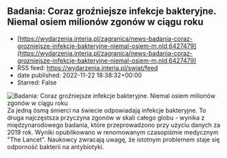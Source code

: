 ## Badania: Coraz groźniejsze infekcje bakteryjne. Niemal osiem milionów zgonów w ciągu roku
 - [https://wydarzenia.interia.pl/zagranica/news-badania-coraz-grozniejsze-infekcje-bakteryjne-niemal-osiem-m,nId,6427479](https://wydarzenia.interia.pl/zagranica/news-badania-coraz-grozniejsze-infekcje-bakteryjne-niemal-osiem-m,nId,6427479)
 - RSS feed: https://wydarzenia.interia.pl/swiat/feed
 - date published: 2022-11-22 18:38:32+00:00
 - Starred: False

<p><a href="https://wydarzenia.interia.pl/zagranica/news-badania-coraz-grozniejsze-infekcje-bakteryjne-niemal-osiem-m,nId,6427479"><img align="left" alt="Badania: Coraz groźniejsze infekcje bakteryjne. Niemal osiem milionów zgonów w ciągu roku" src="https://i.iplsc.com/badania-coraz-grozniejsze-infekcje-bakteryjne-niemal-osiem-m/000514EYAYY2DN5S-C321.jpg" /></a>Za jedną ósmą śmierci na świecie odpowiadają infekcje bakteryjne. To druga najczęstsza przyczyna zgonów w skali całego globu - wynika z międzynarodowego badania, które przeprowadzono przy użyciu danych za 2019 rok. Wyniki opublikowano w renomowanym czasopiśmie medycznym &quot;The Lancet&quot;. Naukowcy zwracają uwagę, że istotnym problemem staje się odporność bakterii na antybiotyki.</p><br clear="all" />
